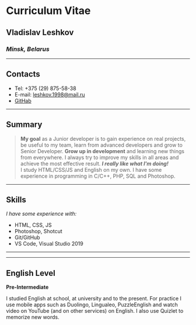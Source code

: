 # Curriculum Vitae
## **Vladislav Leshkov** 
### *Minsk, Belarus*
---
## **Contacts**

+ Tel: +375 (29) 875-58-38
+ E-mail: leshkov.1998@mail.ru
+ [GitHab](https://github.com/LeshkK)

---
## **Summary** 

>**My goal** as a Junior developer is to gain experience on real projects, be useful to my team, learn from advanced developers and grow to Senior Developer. **Grow up in development**  and learning new things from everywhere. I always try to improve my skills in all areas and achieve the most effective result.
 ***I really like what I'm doing!***  
 I study HTML/CSS/JS and English on my own. I have some experience in programming in C/C++, PHP, SQL and Photoshop. 

---

## **Skills**

*I have some experience with:*

+ HTML, CSS, JS
+ Photoshop, Shotcut
+ Git/GitHub
+ VS Code, Visual Studio 2019

---

---
## **English Level**

**Pre-Intermediate**

I studied English at school, at university and to the present. For practice I use mobile apps such as Duolingo, Lingualeo, PuzzleEnglish and watch video on YouTube (and on other services) on English. I also use Quizlet to memorize new words.
